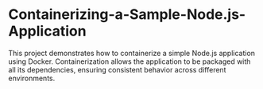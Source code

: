 # Containerizing-a-Sample-Node.js-Application
This project demonstrates how to containerize a simple Node.js application using Docker. Containerization allows the application to be packaged with all its dependencies, ensuring consistent behavior across different environments.
